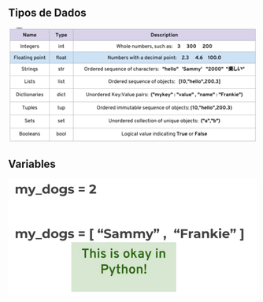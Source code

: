 ## Tipos de Dados
<img src="./image/Lista de Dados.png">

## Variables
<img src="./image/Variaveis.png">

